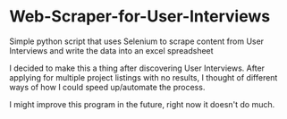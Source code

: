 # Web-Scraper-for-User-Interviews
Simple python script that uses Selenium to scrape content from User Interviews and write the data into an excel spreadsheet

I decided to make this a thing after discovering User Interviews. After applying for multiple project listings with no results, I thought of different ways of how I could speed up/automate the process.

I might improve this program in the future, right now it doesn't do much.
